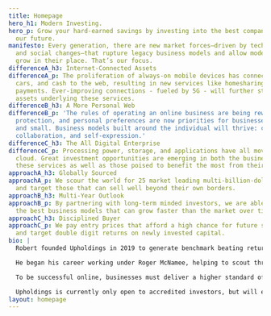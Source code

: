 ```yaml
---
title: Homepage
hero_h1: Modern Investing.
hero_p: Grow your hard-earned savings by investing into the best companies building
  our future.
manifesto: Every generation, there are new market forces—driven by technology, regulatory,
  and social changes—that rupture legacy business models and allow modern ones to
  grow in their place. That’s our focus.
differenceA_h3: Internet-Connected Assets
differenceA_p: The proliferation of always-on mobile devices has connected our houses,
  cars, and cash to the web, resulting in new services like homesharing and digital
  payments. Ever-improving connections - fueled by 5G - will further strengthen the
  assets underlying these services.
differenceB_h3: A More Personal Web
differenceB_p: 'The rules of operating an online business are being rewritten. Privacy,
  protection, and personal preferences are now priorities for businesses both big
  and small. Business models built around the individual will thrive: curated experiences,
  collaboration, and self-expression.'
differenceC_h3: The All Digital Enterprise
differenceC_p: Processing power, storage, and applications have all moved into the
  cloud. Great investment opportunities are emerging in both the businesses providing
  these services as well as those poised to benefit the most from their use.
approachA_h3: Globally Sourced
approachA_p: We scour the world for 25 market leading multi-billion-dollar companies,
  and target those that can sell well beyond their own borders.
approachB_h3: Multi-Year Outlook
approachB_p: By partnering with long-term minded investors, we are able to select
  the best business models that can grow faster than the market over time.
approachC_h3: Disciplined Buyer
approachC_p: We pay entry prices that afford a high chance for future share appreciation,
  and target double digit returns on newly invested capital.
bio: |
  Robert founded Upholdings in 2019 to generate benchmark beating returns for the next generation of investors.

  He began his career working under Roger McNamee, helping to scout through new opportunities created by the early rise of the internet. He then joined Everlane to help scale an online-first retailer into an internationally recognized brand.

  To be successful online, businesses must deliver a higher standard of transparency, quality, and price. Upholdings was borne out of the opportunity to do exactly that with investing.

  Upholdings is currently only open to accredited investors, but will eventually be accessible via a tax- and fee-efficient ETF.
layout: homepage
---
```


